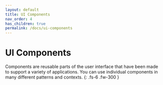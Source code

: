 ```yaml
---
layout: default
title: UI Components
nav_order: 4
has_children: true
permalink: /docs/ui-components
---
```


# UI Components

Components are reusable parts of the user interface that have been made to support a variety of applications. You can use individual components in many different patterns and contexts.
{: .fs-6 .fw-300 }
